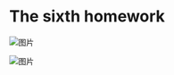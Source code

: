 # The sixth homework

![图片](https://user-images.githubusercontent.com/83948501/194736139-162f7fa3-4f46-456d-9a68-e6823ab3e0af.png)

![图片](https://user-images.githubusercontent.com/83948501/194736186-9fafe103-b364-4f56-bd8a-40942bd91cc7.png)

